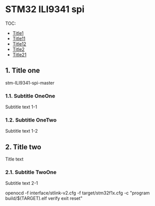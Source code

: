 # STM32 ILI9341 spi
TOC:
 - [Title1](#tit-1)
  - [Title11](#tit-1-1)
  - [Title12](#tit-1-2)
 - [Title2](#tit-2)
  - [Title21](#tit-2-1)

## 1. Title one

stm-ILI9341-spi-master

### 1.1. Subtitle OneOne
Subtitle text 1-1

### 1.2. Subtitle OneTwo
Subtitle text 1-2

## 2. Title two
Title text
### 2.1. Subtitle TwoOne
Subtitle text 2-1

 openocd -f interface/stlink-v2.cfg -f target/stm32f1x.cfg -c "program build/$(TARGET).elf verify exit reset"